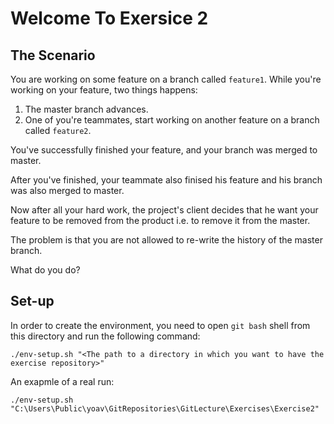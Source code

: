 # Welcome To Exersice 2

## The Scenario
You are working on some feature on a branch called `feature1`.
While you're working on your feature, two things happens:
1. The master branch advances.
2. One of you're teammates, start working on another feature on a branch called `feature2`.

You've successfully finished your feature, and your branch was merged to master.

After you've finished, your teammate also finised his feature and his branch was also merged to master.

Now after all your hard work, the project's client decides that he want your feature to be removed from the product i.e. to remove it from the master.

The problem is that you are not allowed to re-write the history of the master branch.

What do you do?

## Set-up
In order to create the environment, you need to open `git bash` shell from this directory and
run the following command:

`./env-setup.sh "<The path to a directory in which you want to have the exercise repository>"`

An exapmle of a real run:

`./env-setup.sh "C:\Users\Public\yoav\GitRepositories\GitLecture\Exercises\Exercise2"`